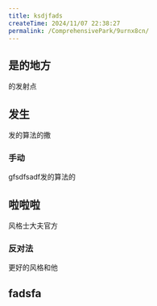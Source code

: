 ```yaml
---
title: ksdjfads
createTime: 2024/11/07 22:38:27
permalink: /ComprehensivePark/9urnx8cn/
---
```

## 是的地方
的发射点

## 发生

发的算法的撒

### 手动
gfsdfsadf发的算法的


##  啦啦啦
风格士大夫官方
### 反对法
更好的风格和他
##  fadsfa


